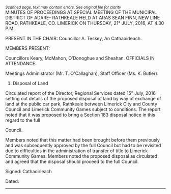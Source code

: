 *<small>Scanned page, text may contain errors. See original file for clarity</small>*  
MINUTES OF PROCEEDINGS AT SPECIAL MEETING OF THE MUNICIPAL DISTRICT OF ADARE-
RATHKEALE HELD AT ARAS SEAN FINN, NEW LINE ROAD, RATHKEALE, CO. LIMERICK ON
THURSDAY, 21° JULY, 2016, AT 4.30 P.M.

PRESENT IN THE CHAIR: Councillor A. Teskey, An Cathaoirleach.

MEMBERS PRESENT:

Councillors Keary, McMahon, O’Donoghue and Sheahan.
OFFICIALS IN ATTENDANCE:

Meetings Administrator (Mr. T. O'Callaghan), Staff Officer (Ms. K. Butler).

1. Disposal of Land

Circulated report of the Director, Regional Services dated 15” July, 2016 setting out details of the
proposed disposal of land by way of exchange of land at the public car park, Rathkeale between
Limerick City and County Council and Limerick Community Games subject to conditions. The
report noted that it was proposed to bring a Section 183 disposal notice in this regard to the full

Council.

Members noted that this matter had been brought before them previously and was subsequently
approved by the full Council but had to be revisited due to difficulties in the administration of
transfer of title to Limerick Community Games. Members noted the proposed disposal as
circulated and agreed that the disposal should proceed to the full Council.

Signed:
Cathaoirleach

Dated:

---
